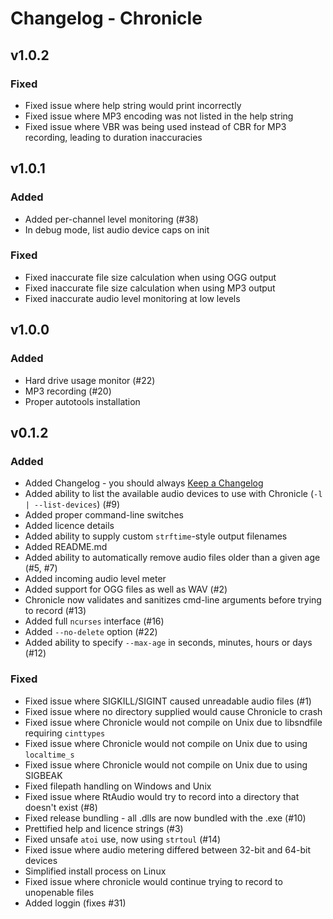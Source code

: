 
# Changelog - Chronicle

## v1.0.2
### Fixed
* Fixed issue where help string would print incorrectly
* Fixed issue where MP3 encoding was not listed in the help string
* Fixed issue where VBR was being used instead of CBR for MP3 recording, leading to duration inaccuracies

## v1.0.1
### Added
* Added per-channel level monitoring (#38)
* In debug mode, list audio device caps on init

### Fixed
* Fixed inaccurate file size calculation when using OGG output
* Fixed inaccurate file size calculation when using MP3 output
* Fixed inaccurate audio level monitoring at low levels

## v1.0.0
### Added
* Hard drive usage monitor (#22)
* MP3 recording (#20)
* Proper autotools installation

## v0.1.2
### Added
* Added Changelog - you should always [Keep a Changelog](http:////keepachangelog.com)
* Added ability to list the available audio devices to use with Chronicle (`-l | --list-devices`) (#9)
* Added proper command-line switches
* Added licence details
* Added ability to supply custom `strftime`-style output filenames
* Added README.md
* Added ability to automatically remove audio files older than a given age (#5, #7)
* Added incoming audio level meter
* Added support for OGG files as well as WAV (#2)
* Chronicle now validates and sanitizes cmd-line arguments before trying to record (#13)
* Added full `ncurses` interface (#16)
* Added `--no-delete` option (#22)
* Added ability to specify `--max-age` in seconds, minutes, hours or days (#12)

### Fixed
* Fixed issue where SIGKILL/SIGINT caused unreadable audio files (#1)
* Fixed issue where no directory supplied would cause Chronicle to crash
* Fixed issue where Chronicle would not compile on Unix due to libsndfile requiring `cinttypes`
* Fixed issue where Chronicle would not compile on Unix due to using `localtime_s`
* Fixed issue where Chronicle would not compile on Unix due to using SIGBEAK
* Fixed filepath handling on Windows and Unix
* Fixed issue where RtAudio would try to record into a directory that doesn't exist (#8)
* Fixed release bundling - all .dlls are now bundled with the .exe (#10)
* Prettified help and licence strings (#3)
* Fixed unsafe `atoi` use, now using `strtoul` (#14)
* Fixed issue where audio metering differed between 32-bit and 64-bit devices
* Simplified install process on Linux
* Fixed issue where chronicle would continue trying to record to unopenable files
* Added loggin (fixes #31)